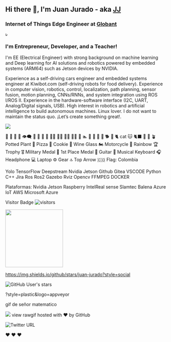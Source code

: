 ## Hi there 👋, I'm Juan Jurado - aka [JJ][linkedin]

### Internet of Things Edge Engineer at [Globant][Globant]



<img src="https://takingcare.globant.com/ES/assets/images/globant-lightbg-color-2.png" alt="kiwi_banner" width="10">



### I'm Entrepreneur, Developer, and a Teacher!

I'm EE (Electrical Engineer) with strong background on machine learning and Deep learning for AI solutions and robotics powered by embedded systems (ARM64) such as Jetson devices by NVIDIA. 


Experience as a self-driving cars engineer and embedded systems engineer at Kiwibot.com (self-driving robots for food delivery). Experience in computer vision, robotics, control, localization, path planning, sensor fusion, motion planning, CNNs/RNNs, and system integration using ROS I/ROS II. Experience in the hardware-software interface (I2C, UART, Analog/Digital signals, USB). High interest in robotics and artificial intelligence to build autonomous machines. Linux lover. 
I do not want to maintain the status quo. ¡Let’s create something great!.


<img align="center" src="https://github-readme-stats.vercel.app/api/<CARD_TYPE>/?username=<USERNAME>&theme=<THEME_NAME>" />







🤖
💙
💯
💬
👁️‍🗨️
🙌
🦾
🧠
👀
👨‍🎓
👨‍🌾
👨‍🔧
🧑‍💻
🦸
🏊
🚴
🚵
🧘
🐶
🐕
🦮
🐈 cat
🐱 
🐈‍⬛
🌿
🌲
🪴 Potted Plant
🍕 Pizza
🍪 Cookie
🍷 Wine Glass
🏍️ Motorcycle
🌈 Rainbow
🏆 Trophy
🎖️ Military Medal
🥇 1st Place Medal
🎸 Guitar
🎹 Musical Keyboard
🎧 Headphone
💻 Laptop
⚙️ Gear
🔝 Top Arrow
🇨🇴 Flag: Colombia


Yolo
TensorFlow
Deepstream
Nvidia Jetson
Github
Gitea
VSCODE
Python
C++
Jira
Ros
Ros2
Gazebo
Rviz
Opencv
FFMPEG
DOCKER


Plataformas:
Nvidia Jetson
Raspberry
IntelReal sense
Slamtec
Balena
Azure IoT
AWS
Microsoft Azure


Visitor Badge
![visitors](https://visitor-badge.glitch.me/badge?page_id=juan-jurado.juan-jurado)

<img height="180em" src="https://github-readme-stats.vercel.app/api?username=juan-jurado&show_icons=true&hide_border=true&&count_private=true&include_all_commits=true" />

https://img.shields.io/github/stars/juan-jurado?style=social



![GitHub User's stars](https://img.shields.io/github/stars/juan-jurado?label=alola&style=social)




<!--
**juan-jurado/juan-jurado** is a ✨ _special_ ✨ repository because its `README.md` (this file) appears on your GitHub profile.

Here are some ideas to get you started:

- 🔭 I’m currently working on real-time video analysis using Deepstream and AI models using CNNs and Transformers.
- 🌱 I’m currently learning low level code (C++14) to improve my current robotic skills.
- 👯 I’m looking to collaborate on open source projects based on robotics and autonomous machines (AI at the edge + Robotics).
- 🤔 I’m looking for help with IDK
- 💬 Ask me about 
- 📫 How to reach me: ...
- 😄 Pronouns: ...
- ⚡ Fun fact: I used to play guitar, drums and piano - still learning. I love learning a lot of tech things (nerd emoji). I used to play deep house and viking music while I'm coding. 

Let's connect (flecha de abajo emoji)

-->


?style=plastic&logo=appveyor


gif de señor matematico

<img src="https://imgur.com/DRBKEBi">
view rawgif hosted with ❤ by GitHub




![Twitter URL](https://img.shields.io/twitter/url?style=social&url=https%3A%2F%2Ftwitter.com%2FJuanJuradoP)

<!-- ---------------------------------------------------------------------- -->


[youtube]: https://www.youtube.com/channel/UCV-iMJ7VnpGcIbytF-so8yw
[globant]: https://www.globant.com/
[twitter]: https://twitter.com/JuanJuradoP
[instagram]: https://www.instagram.com/juanjuradop/?hl=en
[medium]: https://juanjuradop.medium.com/
[linkedin]: https://www.linkedin.com/in/juanfjuradop/

❤️ ❤️ ❤️ 
